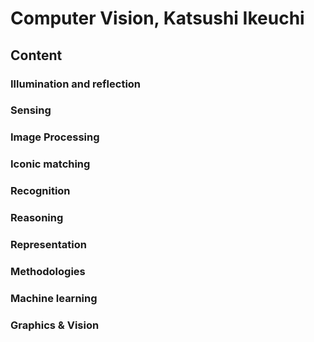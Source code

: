# Computer Vision, Katsushi Ikeuchi
## Content
### Illumination and reflection  
### Sensing  
### Image Processing  
### Iconic matching  
### Recognition  
### Reasoning  
### Representation  
### Methodologies  
### Machine learning  
### Graphics & Vision
